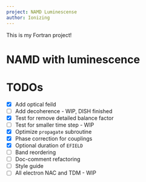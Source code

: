 ```yaml
---
project: NAMD Luminescense
author: Ionizing
---
```


This is my Fortran project!

# NAMD with luminescence

# TODOs

- [X] Add optical feild
- [ ] Add decoherence - WIP, DISH finished
- [X] Test for remove detailed balance factor
- [ ] Test for smaller time step - WIP
- [X] Optimize `propagate` subroutine
- [X] Phase correction for couplings
- [X] Optional duration of `EFIELD`
- [ ] Band reordering
- [ ] Doc-comment refactoring
- [ ] Style guide
- [ ] All electron NAC and TDM - WIP
